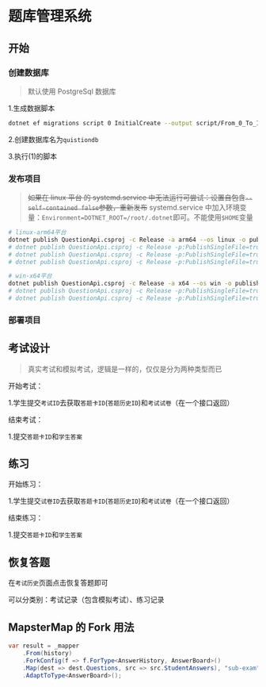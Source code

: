 # 题库管理系统

## 开始

### 创建数据库

> 默认使用 PostgreSql 数据库

1.生成数据脚本

```sh
dotnet ef migrations script 0 InitialCreate --output script/From_0_To_InitialCreate.sql
```

2.创建数据库名为`quistiondb`

3.执行(1)的脚本

### 发布项目

> ~~如果在 linux 平台 的 systemd.service 中无法运行可尝试：设置自包含`--self-contained false`参数，重新发布~~
> systemd.service 中加入环境变量：`Environment=DOTNET_ROOT=/root/.dotnet`即可。不能使用`$HOME`变量

```sh
# linux-arm64平台
dotnet publish QuestionApi.csproj -c Release -a arm64 --os linux -o publish/linux-arm64
# dotnet publish QuestionApi.csproj -c Release -p:PublishSingleFile=true -p:PublishDir=publish/linux-arm64 --self-contained false -a arm64 --os linux -o publish/linux-arm64
# dotnet publish QuestionApi.csproj -c Release -p:PublishSingleFile=true --self-contained false -a arm64 --os linux -o publish/linux-arm64
# dotnet publish QuestionApi.csproj -c Release -p:PublishSingleFile=true -p:PublishTrimmed=false --self-contained true -a arm64 --os linux -o publish/linux-arm64

# win-x64平台
dotnet publish QuestionApi.csproj -c Release -a x64 --os win -o publish/win-x64
# dotnet publish QuestionApi.csproj -c Release -p:PublishSingleFile=true --self-contained false -a x64 --os win -o publish/win-x64
# dotnet publish QuestionApi.csproj -c Release -p:PublishSingleFile=true -p:PublishTrimmed=false --self-contained true -a x64 --os win -o publish/win-x64
```

### 部署项目

## 考试设计

> 真实考试和模拟考试，逻辑是一样的，仅仅是分为两种类型而已

开始考试：

1.学生提交`考试ID`去获取`答题卡ID`(`答题历史ID`)和`考试试卷`（在一个接口返回）

结束考试：

1.提交`答题卡ID`和`学生答案`

## 练习

开始练习：

1.学生提交`试卷ID`去获取`答题卡ID`(`答题历史ID`)和`考试试卷`（在一个接口返回）

结束练习：

1.提交`答题卡ID`和`学生答案`

## 恢复答题

在`考试历史`页面点击恢复答题即可

可以分类别：考试记录（包含模拟考试）、练习记录

## MapsterMap 的 Fork 用法

```cs
var result = _mapper
    .From(history)
    .ForkConfig(f => f.ForType<AnswerHistory, AnswerBoard>()
    .Map(dest => dest.Questions, src => src.StudentAnswers), "sub-exam")
    .AdaptToType<AnswerBoard>();
```
